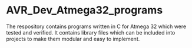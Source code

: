 # AVR_Dev_Atmega32_programs
The respository contains programs written in C for Atmega 32 which were tested and verified. It contains library files which can be included into projects to make them modular and easy to implement.
